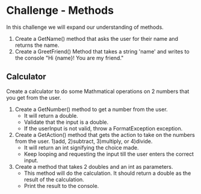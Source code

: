 # Challenge - Methods

In this challenge we will expand our understanding of methods.
1. Create a GetName() method that asks the user for their name and returns the name.
2. Create a GreetFriend() Method that takes a string 'name' and writes to the console "Hi {name}! You are my friend."

## Calculator
Create a calculator to do some Mathmatical operations on 2 numbers that you get from the user.
1. Create a GetNumber() method to get a number from the user. 
    - It will return a double.
    - Validate that the input is a double.
    - If the userInput is not valid, throw a FormatException exception.
2. Create a GetAction() method that gets the action to take on the numbers from the user. 1)add, 2)subtract, 3)multiply, or 4)divide. 
    - It will return an int signifying the choice made.
    - Keep looping and requesting the input till the user enters the correct input.
2. Create a method that takes 2 doubles and an int as parameters. 
    - This method will do the calculation. It should return a double as the result of the calculation. 
    - Print the result to the console.